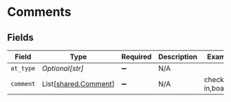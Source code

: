 # Comments


## Fields

| Field                                                  | Type                                                   | Required                                               | Description                                            | Example                                                |
| ------------------------------------------------------ | ------------------------------------------------------ | ------------------------------------------------------ | ------------------------------------------------------ | ------------------------------------------------------ |
| `at_type`                                              | *Optional[str]*                                        | :heavy_minus_sign:                                     | N/A                                                    |                                                        |
| `comment`                                              | List[[shared.Comment](../../models/shared/comment.md)] | :heavy_minus_sign:                                     | N/A                                                    | check-in,boarded                                       |